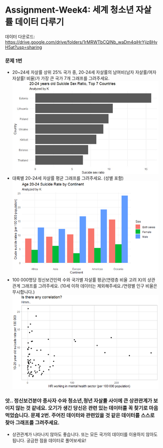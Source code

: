 # Assignment-Week4: 세계 청소년 자살률 데이터 다루기

데이터 다운로드: https://drive.google.com/drive/folders/1rMRWTbCQlNb_waDm4qiHrYjiz8HvH5at?usp=sharing

### 문제 1번
* 20~24세 자살률 상위 25% 국가 중, 20-24세 자살률의 남여비(남자 자살률/여자 자살률! 비율)가 가장 큰 국가 7개 그래프를 그려주세요.  
![Sex_ratio](https://github.com/Shinye-Kang/desktop-tutorial/blob/main/Cont_Suicide_sex.JPG)
* 대륙별 20-24세 자살률 평균 그래프를 그려주세요. (성별 포함)  
![Cont_Suciderate](https://github.com/Shinye-Kang/desktop-tutorial/blob/main/Sexratio.png)
* 100 000명당 정신보건인력 수와 국가별 자살률 평균(연령층 비율 고려 X)의 상관관계 그래프를 그려주세요. (10세 이하 데이터는 제외해주세요./연령별 인구 비율은 무시합니다.)  
![HR_Suiciderate](https://github.com/Shinye-Kang/desktop-tutorial/blob/main/HR_suiciderate.PNG)


### 앗.. 정신보건분야 종사자 수와 청소년,청년  자살률 사이에 큰 상관관계가 보이지 않는 것 같네요. 오기가 생긴 당신은 관련 있는 데이터를 꼭 찾기로 마음먹었습니다. 문제 2번. 주어진 데이터와 관련있을 것 같은 데이터를 스스로 찾아 그래프를 그려주세요. 
* 상관관계가 나타나지 않아도 좋습니다. 또는 모든 국가의 데이터를 이용하지 않아도 됩니다. 궁금한 점을 데이터로 풀어보세요!
